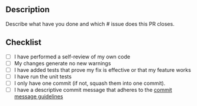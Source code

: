 ## Description

Describe what have you done and which # issue does this PR closes.

## Checklist

- [ ] I have performed a self-review of my own code
- [ ] My changes generate no new warnings
- [ ] I have added tests that prove my fix is effective or that my feature works
- [ ] I have run the unit tests
- [ ] I only have one commit (if not, squash them into one commit).
- [ ] I have a descriptive commit message that adheres to the [commit message guidelines](https://www.conventionalcommits.org/en/v1.0.0/)